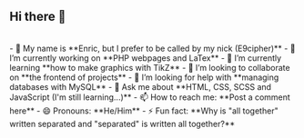 ## Hi there 👋
<!-- **E9cipher/e9cipher** is a ✨ _special_ ✨ repository because its `README.md` (this file) appears on your GitHub profile.

Here are some ideas to get you started:-->
<br/>
- 👋 My name is **Enric, but I prefer to be called by my nick (E9cipher)**
- 🔭 I’m currently working on **PHP webpages and LaTex**
- 🌱 I’m currently learning **how to make graphics with TikZ**
- 👯 I’m looking to collaborate on **the frontend of projects**
- 🤔 I’m looking for help with **managing databases with MySQL**
- 💬 Ask me about **HTML, CSS, SCSS and JavaScript (I'm still learning...)**
- 📫 How to reach me: **Post a comment here**
- 😄 Pronouns: **He/Him**
- ⚡ Fun fact: **Why is "all together" written separated and "separated" is written all together?**
